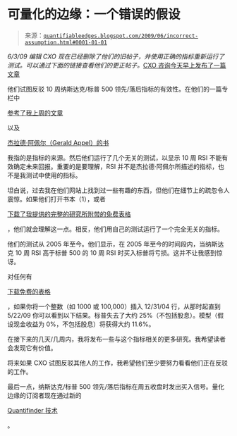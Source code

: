 <!--yml

类别：未分类

日期：2024-05-18 13:20:21

-->

# 可量化的边缘：一个错误的假设

> 来源：[`quantifiableedges.blogspot.com/2009/06/incorrect-assumption.html#0001-01-01`](http://quantifiableedges.blogspot.com/2009/06/incorrect-assumption.html#0001-01-01)

*6/3/09 编辑 CXO 现在已经删除了他们的旧帖子，并使用正确的指标重新运行了测试。可以通过下面的链接查看他们的更正帖子。*[CXO 咨询今天早上发布了一篇文章](http://www.cxoadvisory.com/blog/internal/blog6-01-09/)

他们试图反驳 10 周纳斯达克/标普 500 领先/落后指标的有效性。在他们的一篇专栏中

[参考了我上周的文章](http://quantifiableedges.blogspot.com/2009/05/simple-powerful-timing-indicator.html)

以及

[杰拉德·阿佩尔（Gerald Appel）的书](http://www.amazon.com/Technical-Analysis-Power-Active-Investors/dp/0131479024/ref=pd_bbs_sr_1?ie=UTF8&s=books&qid=1204128571&sr=8-1)

我指的是指标的来源。然后他们运行了几个无关的测试，以显示 10 周 RSI 不能有效确定未来回报。重要的是要理解，RSI 并不是杰拉德·阿佩尔所描述的指标，也不是我测试中使用的指标。

坦白说，过去我在他们网站上找到过一些有趣的东西，但他们在细节上的疏忽令人震惊。如果他们打开书本（1），或者

[下载了我提供的完整的研究所附带的免费表格](http://www.quantifiableedges.com/members/freedownload.php)

，他们就会理解这一点。相反，他们用自己的测试运行了一个完全无关的指标。

他们的测试从 2005 年至今。他们显示，在 2005 年至今的时间段内，当纳斯达克 10 周 RSI 高于标普 500 的 10 周 RSI 时买入标普将亏损。这并不让我感到惊讶。

对任何有

[下载免费的表格](http://www.quantifiableedges.com/members/freedownload.php)

，如果你将一个整数（如 1000 或 100,000）插入 12/31/04 行，从那时起直到 5/22/09 你可以看到以下结果。标普失去了大约 25%（不包括股息）。模型（假设现金收益为 0%，不包括股息）将获得大约 11.6%。

在接下来的几天/几周内，我将发布一些与这个指标相关的更多研究。我希望读者会发现它有价值。

将来如果 CXO 试图反驳其他人的工作，我希望他们至少要努力看看他们正在反驳的工作。

最后一点，纳斯达克/标普 500 领先/落后指标在周五收盘时发出买入信号。量化边缘的订阅者现在通过新的

[Quantifinder 技术](http://www.quantifiableedges.com/quantifinderinfo.html)

。
